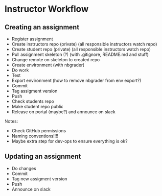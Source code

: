 # Instructor Workflow

## Creating an assignment
* Register assignment
* Create instructors repo (private) (all responsible instructors watch repo)
* Create student repo (private) (all responsible instructors watch repo)
* Pull assignment skeleton (?) (with .gitignore, README.md and stuff)
* Change remote on skeleton to created repo
* Create environment (with nbgrader)
* Do work
* Test
* Export environment (how to remove nbgrader from env export?)
* Commit
* Tag assigment version
* Push
* Check students repo
* Make student repo public
* Release on portal (maybe?) and announce on slack

Notes:
* Check GitHub permissions
* Naming conventions!!!!
* Maybe extra step for dev-ops to ensure everything is ok?

## Updating an assignment
* Do changes
* Commit
* Tag new assigment version
* Push
* Announce on slack
